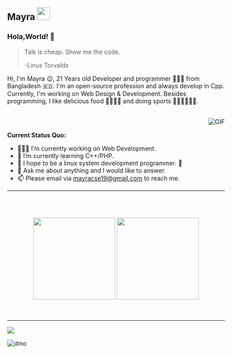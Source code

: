 ## Mayra <img src="https://gitee.com/skykeyjoker/PicCloud/raw/master/img/Mario_Hello_Big.gif" width="30px">

### Hola,World! 👋

> Talk is cheap. Show me the code.
>
> -Linus Torvalds

Hi, I'm Mayra 😉, 21 Years old Developer and programmer 👨🏻‍💻 from Bangladesh 🇧🇩. I'm an open-source profession and always develop in Cpp. Currently, I'm working on Web Design & Development. Besides programming, I like delicious food 🥗🥩🌮🍣 and doing sports 🏃⛹️‍♂️🏋🏼‍♂️.
<br>
<br>

​	<img align="right" alt="GIF" src="https://media.giphy.com/media/iIqmM5tTjmpOB9mpbn/giphy.gif"/>

**Current Status Quo:**

* 👨🏻‍💻 I’m currently working on Web Development.
* 🌱 I’m currently learning C++/PHP.
* 🤔  I hope to be a linux system development programmer. 🐧
* 💬 Ask me about anything and I would like to answer.
* 📫 Please email via mayracse19@gmail.com to reach me.



----




 <br>
 <br>
 <p align="center">
  <img height="190" src="https://github-readme-stats.vercel.app/api/top-langs/?username=H-K-R&theme=dracula"/>
 
  
  <img height="190" src="https://github-readme-stats.vercel.app/api?username=H-K-R&count_private=true&show_icons=true&theme=dracula&include_all_commits=true"/>
  </P><br>
  
 
----------------



 <a href="https://github.com/H-K-R?tab=repositories">
  <img align="center" src="https://github-readme-stats.vercel.app/api/top-langs/?username=H-R-K&theme=merko" />
  </a>



![dino](https://gitee.com/skykeyjoker/PicCloud/raw/master/img/dino.gif)






